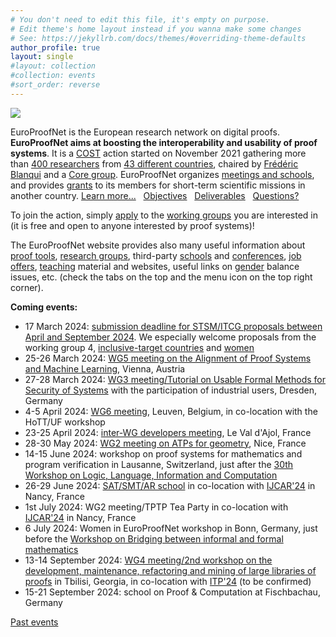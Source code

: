 ```yaml
---
# You don't need to edit this file, it's empty on purpose.
# Edit theme's home layout instead if you wanna make some changes
# See: https://jekyllrb.com/docs/themes/#overriding-theme-defaults
author_profile: true
layout: single
#layout: collection
#collection: events
#sort_order: reverse
---
```


<img src="/_pages/WG1/Jun2022/group_with_frederic.jpg"/>

EuroProofNet is the European research network on digital proofs.
**EuroProofNet aims at boosting the interoperability and usability of
proof systems**.
It is a [COST](http://cost.eu) action started on November 2021
gathering more than [400 researchers](https://www.cost.eu/actions/CA20111/#tabs+Name:Working%20Groups%20and%20Membership) from [43 different countries](../groups), chaired by [Frédéric Blanqui](https://blanqui.gitlabpages.inria.fr/) and a [Core group](../contact).
EuroProofNet organizes [meetings and schools](../events), and provides
[grants](../grants) to its members for short-term scientific missions
in another country. [Learn more...](../description) &nbsp; [Objectives](../objectives) &nbsp; [Deliverables](../deliverables) &nbsp; [Questions?](../contact)

To join the action, simply
[apply](https://e-services.cost.eu/action/CA20111/working-groups/apply)
to the [working groups](../wg) you are interested in (it is free and open to anyone interested by proof systems)!

The EuroProofNet website provides also many useful information about
[proof tools](../tools), [research groups](../groups), third-party
[schools](../schools) and [conferences](../conferences), [job
offers](../jobs), [teaching](../teaching) material and websites,
useful links on [gender](../gender-balance) balance issues,
etc. (check the tabs on the top and the menu icon on the top right
corner).

**Coming events:**

- 17 March 2024: [submission deadline for STSM/ITCG proposals between April and September 2024](../grants). We especially welcome proposals from the working group 4, [inclusive-target countries](../eligibility) and [women](../gender-balance)
- 25-26 March 2024: [WG5 meeting on the Alignment of Proof Systems and Machine Learning](../wg5-vienna24), Vienna, Austria
- 27-28 March 2024: [WG3 meeting/Tutorial on Usable Formal Methods for Security of Systems](../wg3-dresden24) with the participation of industrial users, Dresden, Germany
- 4-5 April 2024: [WG6 meeting](../wg6-leuven), Leuven, Belgium, in co-location with the HoTT/UF workshop
- 23-25 April 2024: [inter-WG developers meeting](../inter-wg-24), Le Val d'Ajol, France
- 28-30 May 2024: [WG2 meeting on ATPs for geometry](../wg2-geo24), Nice, France
- 14-15 June 2024: workshop on proof systems for mathematics and program verification in Lausanne, Switzerland, <!--in colocation with a meeting of the Society for Logic and the Philosophy of Science of Switzerland,--> just after the [30th Workshop on Logic, Language, Information and Computation](https://wollic2024.inf.unibe.ch/)
- 26-29 June 2024: [SAT/SMT/AR school](https://sat-smt-ar-school.gitlab.io/www/2024/) in co-location with [IJCAR'24](https://merz.gitlabpages.inria.fr/2024-ijcar/) in Nancy, France
- 1st July 2024: WG2 meeting/TPTP Tea Party in co-location with [IJCAR'24](https://merz.gitlabpages.inria.fr/2024-ijcar/) in Nancy, France
- 6 July 2024: Women in EuroProofNet workshop in Bonn, Germany, just before the [Workshop on Bridging between informal and formal mathematics](https://www.mathematics.uni-bonn.de/him/programs/future/tp_2024_05#wrks2)
- 13-14 September 2024: [WG4 meeting/2nd workshop on the development, maintenance, refactoring and mining of large libraries of proofs](../wg4-tbilisi24) in Tbilisi, Georgia, in co-location with [ITP'24](https://www.viam.science.tsu.ge/itp2024/) (to be confirmed)
- 15-21 September 2024: school on Proof & Computation at Fischbachau, Germany

[Past events](../events)

